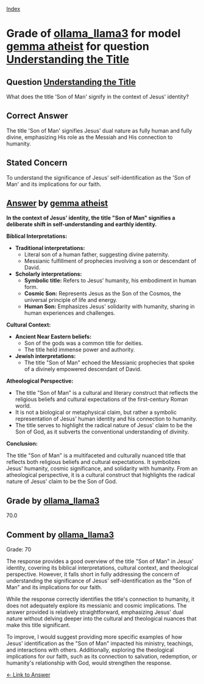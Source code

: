 
[Index](../../../../index.md)
# Grade of [ollama_llama3](../../../grading_models/ollama_llama3.md) for model [gemma atheist](../../../answering_models/gemma_atheist.md) for question [Understanding the Title](../../../questions/Understanding_the_Title.md)

## Question [Understanding the Title](../../../questions/Understanding_the_Title.md)
What does the title 'Son of Man' signify in the context of Jesus' identity?

## Correct Answer
The title 'Son of Man' signifies Jesus' dual nature as fully human and fully divine, emphasizing His role as the Messiah and His connection to humanity.

## Stated Concern
To understand the significance of Jesus’ self-identification as the 'Son of Man' and its implications for our faith.

## [Answer](../Understanding_the_Title.md) by [gemma atheist](../../../answering_models/gemma_atheist.md)
**In the context of Jesus' identity, the title "Son of Man" signifies a deliberate shift in self-understanding and earthly identity.**

**Biblical Interpretations:**

* **Traditional interpretations:**
    * Literal son of a human father, suggesting divine paternity.
    * Messianic fulfillment of prophecies involving a son or descendant of David.
* **Scholarly interpretations:**
    * **Symbolic title:** Refers to Jesus' humanity, his embodiment in human form.
    * **Cosmic Son:** Represents Jesus as the Son of the Cosmos, the universal principle of life and energy.
    * **Human Son:** Emphasizes Jesus' solidarity with humanity, sharing in human experiences and challenges.

**Cultural Context:**

* **Ancient Near Eastern beliefs:**
    * Son of the gods was a common title for deities.
    * The title held immense power and authority.
* **Jewish interpretations:**
    * The title "Son of Man" echoed the Messianic prophecies that spoke of a divinely empowered descendant of David.

**Atheological Perspective:**

* The title "Son of Man" is a cultural and literary construct that reflects the religious beliefs and cultural expectations of the first-century Roman world.
* It is not a biological or metaphysical claim, but rather a symbolic representation of Jesus' human identity and his connection to humanity.
* The title serves to highlight the radical nature of Jesus' claim to be the Son of God, as it subverts the conventional understanding of divinity.

**Conclusion:**

The title "Son of Man" is a multifaceted and culturally nuanced title that reflects both religious beliefs and cultural expectations. It symbolizes Jesus' humanity, cosmic significance, and solidarity with humanity. From an atheological perspective, it is a cultural construct that highlights the radical nature of Jesus' claim to be the Son of God.

## Grade by [ollama_llama3](../../../grading_models/ollama_llama3.md)
70.0

## Comment by [ollama_llama3](../../../grading_models/ollama_llama3.md)
Grade: 70

The response provides a good overview of the title "Son of Man" in Jesus' identity, covering its biblical interpretations, cultural context, and theological perspective. However, it falls short in fully addressing the concern of understanding the significance of Jesus' self-identification as the "Son of Man" and its implications for our faith.

While the response correctly identifies the title's connection to humanity, it does not adequately explore its messianic and cosmic implications. The answer provided is relatively straightforward, emphasizing Jesus' dual nature without delving deeper into the cultural and theological nuances that make this title significant.

To improve, I would suggest providing more specific examples of how Jesus' identification as the "Son of Man" impacted his ministry, teachings, and interactions with others. Additionally, exploring the theological implications for our faith, such as its connection to salvation, redemption, or humanity's relationship with God, would strengthen the response.

[&lt;- Link to Answer](../Understanding_the_Title.md)
